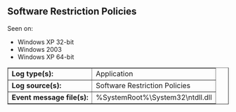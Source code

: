 ## Software Restriction Policies

Seen on:
* Windows XP 32-bit
* Windows 2003
* Windows XP 64-bit

<table border="1" class="docutils">
  <tbody>
    <tr>
      <td><b>Log type(s):</b></td>
      <td>Application</td>
    </tr>
    <tr>
      <td><b>Log source(s):</b></td>
      <td>Software Restriction Policies</td>
    </tr>
    <tr>
      <td><b>Event message file(s):</b></td>
      <td>%SystemRoot%\System32\ntdll.dll</td>
    </tr>
  </tbody>
</table>

&nbsp;

